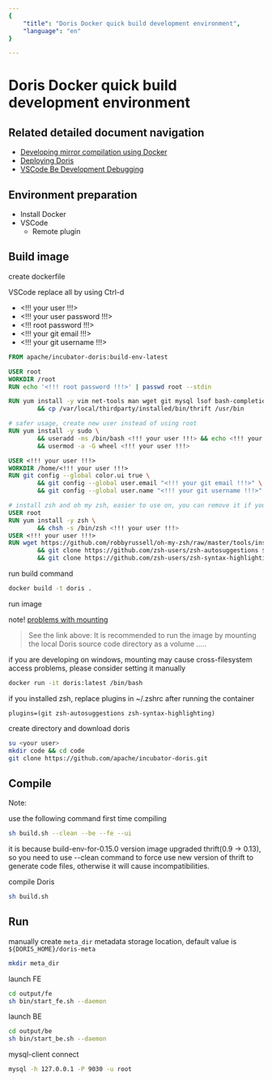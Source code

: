 ```yaml
---
{
    "title": "Doris Docker quick build development environment",
    "language": "en"
}

---
```


<!-- 
Licensed to the Apache Software Foundation (ASF) under one
or more contributor license agreements.  See the NOTICE file
distributed with this work for additional information
regarding copyright ownership.  The ASF licenses this file
to you under the Apache License, Version 2.0 (the
"License"); you may not use this file except in compliance
with the License.  You may obtain a copy of the License at

  http://www.apache.org/licenses/LICENSE-2.0

Unless required by applicable law or agreed to in writing,
software distributed under the License is distributed on an
"AS IS" BASIS, WITHOUT WARRANTIES OR CONDITIONS OF ANY
KIND, either express or implied.  See the License for the
specific language governing permissions and limitations
under the License.
-->

# Doris Docker quick build development environment

## Related detailed document navigation

- [Developing mirror compilation using Docker](https://doris.incubator.apache.org/installing/compilation.html#developing-mirror-compilation-using-docker-recommended)
- [Deploying Doris](https://doris.incubator.apache.org/installing/install-deploy.html#cluster-deployment)
- [VSCode Be Development Debugging](https://doris.incubator.apache.org/developer-guide/be-vscode-dev.html)

## Environment preparation

- Install Docker
- VSCode
    - Remote plugin

## Build image

create dockerfile

VSCode replace all by using Ctrl-d

- <!!! your user !!!>
- <!!! your user password !!!>
- <!!! root password !!!>
- <!!! your git email !!!>
- <!!! your git username !!!>

```dockerfile
FROM apache/incubator-doris:build-env-latest

USER root
WORKDIR /root
RUN echo '<!!! root password !!!>' | passwd root --stdin

RUN yum install -y vim net-tools man wget git mysql lsof bash-completion \
        && cp /var/local/thirdparty/installed/bin/thrift /usr/bin

# safer usage, create new user instead of using root
RUN yum install -y sudo \
        && useradd -ms /bin/bash <!!! your user !!!> && echo <!!! your user password !!!> | passwd <!!! your user !!!> --stdin \
        && usermod -a -G wheel <!!! your user !!!>

USER <!!! your user !!!>
WORKDIR /home/<!!! your user !!!>
RUN git config --global color.ui true \
        && git config --global user.email "<!!! your git email !!!>" \
        && git config --global user.name "<!!! your git username !!!>"

# install zsh and oh my zsh, easier to use on, you can remove it if you don't need it
USER root
RUN yum install -y zsh \
        && chsh -s /bin/zsh <!!! your user !!!>
USER <!!! your user !!!>
RUN wget https://github.com/robbyrussell/oh-my-zsh/raw/master/tools/install.sh -O - | zsh \
        && git clone https://github.com/zsh-users/zsh-autosuggestions ${ZSH_CUSTOM:-~/.oh-my-zsh/custom}/plugins/zsh-autosuggestions \
        && git clone https://github.com/zsh-users/zsh-syntax-highlighting.git ${ZSH_CUSTOM:-~/.oh-my-zsh/custom}/plugins/zsh-syntax-highlighting
```

run build command

```bash
docker build -t doris .
```

run image

note! [problems with mounting](/installing/compilation.html#developing-mirror-compilation-using-docker-recommended)

> See the link above: It is recommended to run the image by mounting the local Doris source code directory as a volume .....

if you are developing on windows, mounting may cause cross-filesystem access problems, please consider setting it manually

```bash
docker run -it doris:latest /bin/bash
```

if you installed zsh, replace plugins in ~/.zshrc after running the container

```
plugins=(git zsh-autosuggestions zsh-syntax-highlighting)
```

create directory and download doris

```bash
su <your user>
mkdir code && cd code
git clone https://github.com/apache/incubator-doris.git
```

## Compile

Note:

use the following command first time compiling

```bash
sh build.sh --clean --be --fe --ui
```

it is because build-env-for-0.15.0 version image upgraded thrift(0.9 -> 0.13), so you need to use --clean command to force use new version of thrift to generate code files, otherwise it will cause incompatibilities.

compile Doris

```bash
sh build.sh
```

## Run

manually create `meta_dir` metadata storage location, default value is `${DORIS_HOME}/doris-meta`

```bash
mkdir meta_dir
```

launch FE

```bash
cd output/fe
sh bin/start_fe.sh --daemon
```

launch BE

```bash
cd output/be
sh bin/start_be.sh --daemon
```

mysql-client connect

```bash
mysql -h 127.0.0.1 -P 9030 -u root
```
